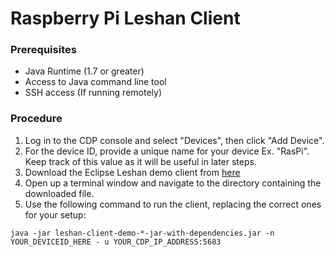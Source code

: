 # Raspberry Pi Leshan Client

### Prerequisites
- Java Runtime (1.7 or greater)
- Access to Java command line tool
- SSH access (If running remotely)

### Procedure
1. Log in to the CDP console and select "Devices", then click "Add Device".
2. For the device ID, provide a unique name for your device Ex. "RasPi". Keep track of this value as it will be useful in later steps.
3. Download the Eclipse Leshan demo client from [here](https://search.maven.org/remotecontent?filepath=org/eclipse/leshan/leshan-client-demo/1.0.0-M1/leshan-client-demo-1.0.0-M1-jar-with-dependencies.jar)
4. Open up a terminal window and navigate to the directory containing the downloaded file.
5. Use the following command to run the client, replacing the correct ones for your setup:
~~~~
java -jar leshan-client-demo-*-jar-with-dependencies.jar -n YOUR_DEVICEID_HERE - u YOUR_CDP_IP_ADDRESS:5683
~~~~
